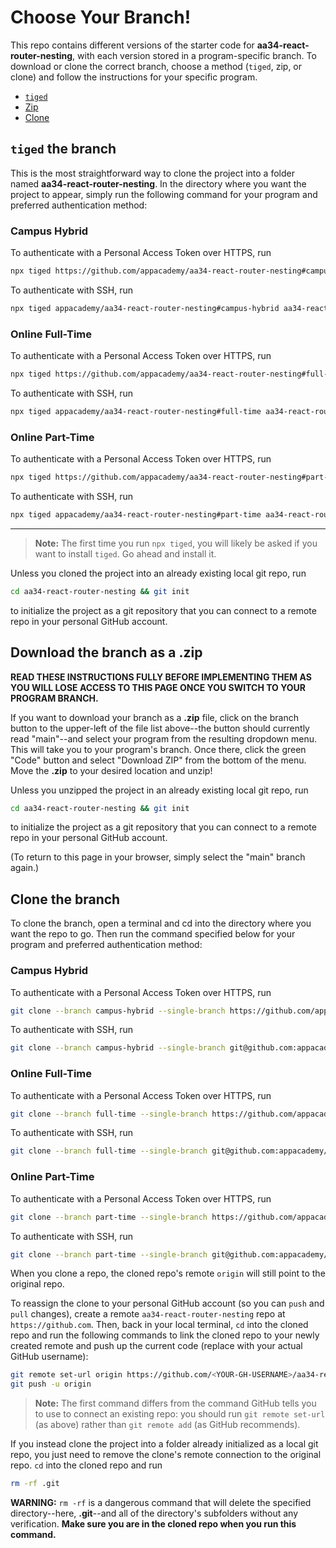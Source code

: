# Choose Your Branch!

This repo contains different versions of the starter code for **aa34-react-router-nesting**,
with each version stored in a program-specific branch. To download or clone the
correct branch, choose a method (`tiged`, zip, or clone) and follow the
instructions for your specific program.

* [`tiged`](#tiged-the-branch)
* [Zip](#download-the-branch-as-a-zip)
* [Clone](#clone-the-branch)

## `tiged` the branch

This is the most straightforward way to clone the project into a folder named
**aa34-react-router-nesting**. In the directory where you want the project to appear, simply
run the following command for your program and preferred authentication method:

### Campus Hybrid

To authenticate with a Personal Access Token over HTTPS, run

```sh
npx tiged https://github.com/appacademy/aa34-react-router-nesting#campus-hybrid aa34-react-router-nesting
```

To authenticate with SSH, run

```sh
npx tiged appacademy/aa34-react-router-nesting#campus-hybrid aa34-react-router-nesting
```

### Online Full-Time

To authenticate with a Personal Access Token over HTTPS, run

```sh
npx tiged https://github.com/appacademy/aa34-react-router-nesting#full-time aa34-react-router-nesting
```

To authenticate with SSH, run

```sh
npx tiged appacademy/aa34-react-router-nesting#full-time aa34-react-router-nesting
```

### Online Part-Time

To authenticate with a Personal Access Token over HTTPS, run

```sh
npx tiged https://github.com/appacademy/aa34-react-router-nesting#part-time aa34-react-router-nesting
```

To authenticate with SSH, run

```sh
npx tiged appacademy/aa34-react-router-nesting#part-time aa34-react-router-nesting
```

-----

> **Note:** The first time you run `npx tiged`, you will likely be asked if you
> want to install `tiged`. Go ahead and install it.

Unless you cloned the project into an already existing local git repo, run

```sh
cd aa34-react-router-nesting && git init
```

to initialize the project as a git repository that you can connect to a remote
repo in your personal GitHub account.

## Download the branch as a .zip

**READ THESE INSTRUCTIONS FULLY BEFORE IMPLEMENTING THEM AS YOU WILL LOSE ACCESS
TO THIS PAGE ONCE YOU SWITCH TO YOUR PROGRAM BRANCH.**

If you want to download your branch as a __.zip__ file, click on the branch
button to the upper-left of the file list above--the button should currently
read "main"--and select your program from the resulting dropdown menu. This will
take you to your program's branch. Once there, click the green "Code" button and
select "Download ZIP" from the bottom of the menu. Move the __.zip__ to your
desired location and unzip!

Unless you unzipped the project in an already existing local git repo, run

```sh
cd aa34-react-router-nesting && git init
```

to initialize the project as a git repository that you can connect to a remote
repo in your personal GitHub account.

(To return to this page in your browser, simply select the "main" branch again.)

## Clone the branch

To clone the branch, open a terminal and cd into the directory where you want
the repo to go. Then run the command specified below for your program and
preferred authentication method:

### Campus Hybrid

To authenticate with a Personal Access Token over HTTPS, run

```sh
git clone --branch campus-hybrid --single-branch https://github.com/appacademy/aa34-react-router-nesting.git
```

To authenticate with SSH, run

```sh
git clone --branch campus-hybrid --single-branch git@github.com:appacademy/aa34-react-router-nesting.git
```

### Online Full-Time

To authenticate with a Personal Access Token over HTTPS, run

```sh
git clone --branch full-time --single-branch https://github.com/appacademy/aa34-react-router-nesting.git
```

To authenticate with SSH, run

```sh
git clone --branch full-time --single-branch git@github.com:appacademy/aa34-react-router-nesting.git
```

### Online Part-Time

To authenticate with a Personal Access Token over HTTPS, run

```sh
git clone --branch part-time --single-branch https://github.com/appacademy/aa34-react-router-nesting.git
```

To authenticate with SSH, run

```sh
git clone --branch part-time --single-branch git@github.com:appacademy/aa34-react-router-nesting.git
```

When you clone a repo, the cloned repo's remote `origin` will still point to the
original repo.

To reassign the clone to your personal GitHub account (so you can `push` and
`pull` changes), create a remote `aa34-react-router-nesting` repo at `https://github.com`.
Then, back in your local terminal, `cd` into the cloned repo and run the
following commands to link the cloned repo to your newly created remote and push
up the current code (replace <YOUR-GH-USERNAME> with your actual GitHub username):

```sh
git remote set-url origin https://github.com/<YOUR-GH-USERNAME>/aa34-react-router-nesting
git push -u origin
```

 > **Note:** The first command differs from the command GitHub tells you to use
 > to connect an existing repo: you should run `git remote set-url` (as above)
 > rather than `git remote add` (as GitHub recommends).

 If you instead clone the project into a folder already initialized as a local
 git repo, you just need to remove the clone's remote connection to the original
 repo. `cd` into the cloned repo and run

 ```sh
 rm -rf .git
 ```

**WARNING:** `rm -rf` is a dangerous command that will delete the specified
directory--here, __.git__--and all of the directory's subfolders without any
verification. **Make sure you are in the cloned repo when you run this
command.**
